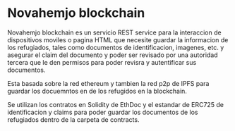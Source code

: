 # Novahemjo blockchain

Novahemjo blockchain es un servicio REST service para la interaccion de dispositivos moviles o pagina HTML que necesite guardar la informacion de los refugiados, tales como documentos de identificacion, imagenes, etc. y asegurar el claim del documento y poder ser revisado por una autoridad tercera que le den permisos para poder revisra y autentificar sus documentos.

Esta basada sobre la red ethereum y tambien la red p2p de IPFS para guardar los docuemntos en de los refugidos en la blockchain.

Se utilizan los contratos en Solidity de EthDoc y el estandar de ERC725 de identificacion y claims para poder guardar los documentos de los refugiados dentro de la carpeta de contracts.

